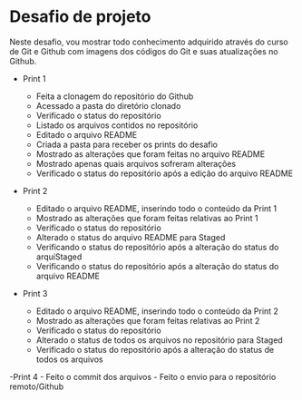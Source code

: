 # Desafio de projeto
Neste desafio, vou mostrar todo conhecimento adquirido através do curso de Git e Github com imagens dos códigos do Git e suas atualizações no Github.

- Print 1
    - Feita a clonagem do repositório do Github
    - Acessado a pasta do diretório clonado
    - Verificado o status do repositório
    - Listado os arquivos contidos no repositório
    - Editado o arquivo README
    - Criada a pasta para receber os prints do desafio
    - Mostrado as alterações que foram feitas no arquivo README
    - Mostrado apenas quais arquivos sofreram alterações
    - Verificado o status do repositório após a edição do arquivo README

- Print 2
    - Editado o arquivo README, inserindo todo o conteúdo da Print 1
    - Mostrado as alterações que foram feitas relativas ao Print 1
    - Verificado o status do repositório
    - Alterado o status do arquivo README para Staged
    - Verificando o status do repositório após a alteração do status do arquiStaged
    - Verificando o status do repositório após a alteração do status do arquivo README

- Print 3
    - Editado o arquivo README, inserindo todo o conteúdo da Print 2
    - Mostrado as alterações que foram feitas relativas ao Print 2
    - Verificado o status do repositório
    - Alterado o status de todos os arquivos no repositório para Staged
    - Verificado o status do repositório após a alteração do status de todos os arquivos

-Print 4
    - Feito o commit dos arquivos
    - Feito o envio para o repositório remoto/Github

